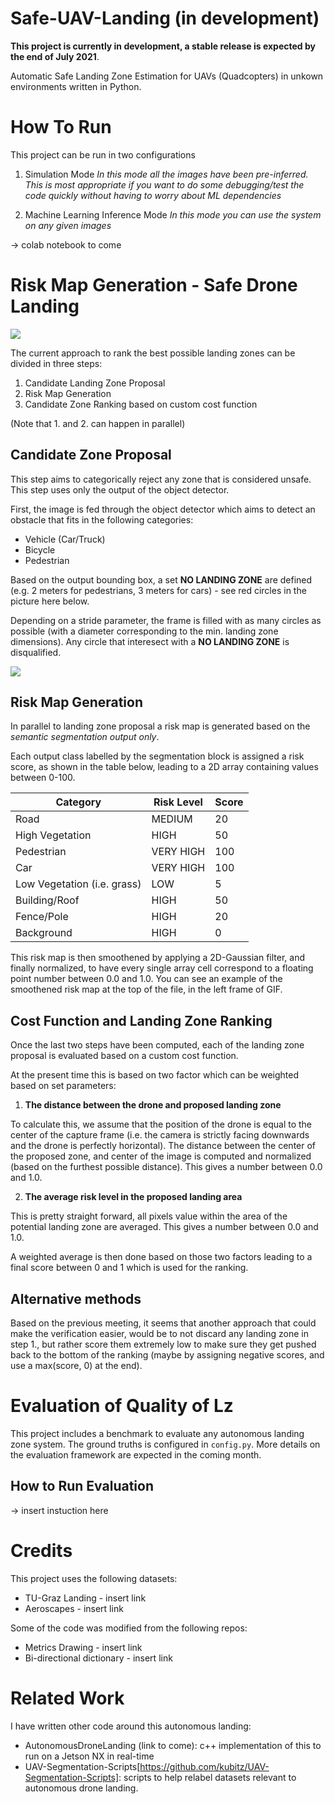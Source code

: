 # Safe-UAV-Landing (in development)

**This project is currently in development, a stable release is expected by the end of July 2021**. 

Automatic Safe Landing Zone Estimation for UAVs (Quadcopters) in unkown environments written in Python. 

# How To Run
This project can be run in two configurations

1. Simulation Mode
*In this mode all the images have been pre-inferred. This is most appropriate if you want to do some debugging/test the code quickly without having to worry about ML dependencies*


2. Machine Learning Inference Mode
*In this mode you can use the system on any given images*

-> colab notebook to come

# Risk Map Generation - Safe Drone Landing

![](https://s4.gifyu.com/images/firstVersion.gif)

The current approach to rank the best possible landing zones can be divided in three steps:

1. Candidate Landing Zone Proposal
2. Risk Map Generation
3. Candidate Zone Ranking based on custom cost function

(Note that 1. and 2. can happen in parallel)

## Candidate Zone Proposal 
This step aims to categorically reject any zone that is considered unsafe. This step uses only the output of the object detector. 

First, the image is fed through the object detector which aims to detect an obstacle that fits in the following categories:
* Vehicle (Car/Truck)
* Bicycle
* Pedestrian

Based on the output bounding box, a set **NO LANDING ZONE** are defined (e.g. 2 meters for pedestrians, 3 meters for cars) - see red circles in the picture here below. 

Depending on a stride parameter, the frame is filled with as many circles as possible (with a diameter corresponding to the min. landing zone dimensions). Any circle that interesect with a **NO LANDING ZONE** is disqualified. 

![](https://i.ibb.co/3zxn8NM/proposals.png)

## Risk Map Generation 
In parallel to landing zone proposal a risk map is generated based on the *semantic segmentation output only*.

Each output class labelled by the segmentation block is assigned a risk score, as shown in the table below, leading to a 2D array containing values between 0-100. 

| Category                    | Risk Level | Score |
|-----------------------------|------------|-------|
| Road                        | MEDIUM     | 20    |
| High Vegetation             | HIGH       | 50    |
| Pedestrian                  | VERY HIGH  | 100   |
| Car                         | VERY HIGH  | 100   |
| Low Vegetation (i.e. grass) | LOW        | 5     |
| Building/Roof               | HIGH       | 50    |
| Fence/Pole                  | HIGH       | 20    |
| Background                  | HIGH       | 0     |

This risk map is then smoothened by applying a 2D-Gaussian filter, and finally normalized, to have every single array cell correspond to a floating point number between 0.0 and 1.0. You can see an example of the smoothened risk map at the top of the file, in the left frame of GIF. 

## Cost Function and Landing Zone Ranking

Once the last two steps have been computed, each of the landing zone proposal is evaluated based on a custom cost function. 

At the present time this is based on two factor which can be weighted based on set parameters:

1. **The distance between the drone and proposed landing zone**

To calculate this, we assume that the position of the drone is equal to the center of the capture frame (i.e. the camera is strictly facing downwards and the drone is perfectly horizontal). 
The distance between the center of the proposed zone, and center of the image is computed and normalized (based on the furthest possible distance). This gives a number between 0.0 and 1.0.

2. **The average risk level in the proposed landing area**

This is pretty straight forward, all pixels value within the area of the potential landing zone are averaged. This gives a number between 0.0 and 1.0.

A weighted average is then done based on those two factors leading to a final score between 0 and 1 which is used for the ranking. 

## Alternative methods
Based on the previous meeting, it seems that another approach that could make the verification easier, would be to not discard any landing zone in step 1., but rather score them extremely low to make sure they get pushed back to the bottom of the ranking (maybe by assigning negative scores, and use a max(score, 0) at the end). 

# Evaluation of Quality of Lz
This project includes a benchmark to evaluate any autonomous landing zone system. The ground truths is configured in `config.py`. More details on the evaluation framework are expected in the coming month. 

## How to Run Evaluation 
-> insert instuction here

# Credits 
This project uses the following datasets:
* TU-Graz Landing - insert link
* Aeroscapes - insert link

Some of the code was modified from the following repos:
* Metrics Drawing - insert link
* Bi-directional dictionary - insert link

# Related Work
I have written other code around this autonomous landing:
* AutonomousDroneLanding (link to come): c++ implementation of this to run on a Jetson NX in real-time
* UAV-Segmentation-Scripts[https://github.com/kubitz/UAV-Segmentation-Scripts]: scripts to help relabel datasets relevant to autonomous drone landing. 
